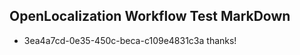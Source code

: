 ## OpenLocalization Workflow Test MarkDown
* 3ea4a7cd-0e35-450c-beca-c109e4831c3a thanks!

<!--HONumber=Sep16_HO1-->


